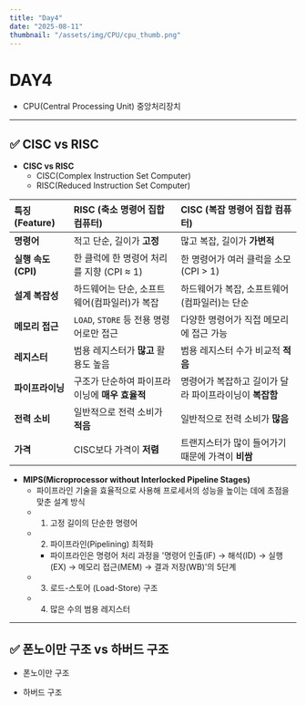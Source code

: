 ```yaml
---
title: "Day4"
date: "2025-08-11"
thumbnail: "/assets/img/CPU/cpu_thumb.png"
---
```


# DAY4
- CPU(Central Processing Unit) 중앙처리장치
---

## ✅ CISC vs RISC

- **CISC vs RISC**
   - CISC(Complex Instruction Set Computer)
   - RISC(Reduced Instruction Set Computer)

| 특징 (Feature) | RISC (축소 명령어 집합 컴퓨터) | CISC (복잡 명령어 집합 컴퓨터) |
| :--- | :--- | :--- |
| **명령어** | 적고 단순, 길이가 **고정** | 많고 복잡, 길이가 **가변적** |
| **실행 속도 (CPI)** | 한 클럭에 한 명령어 처리를 지향 (CPI ≈ 1) | 한 명령어가 여러 클럭을 소모 (CPI > 1) |
| **설계 복잡성** | 하드웨어는 단순, 소프트웨어(컴파일러)가 복잡 | 하드웨어가 복잡, 소프트웨어(컴파일러)는 단순 |
| **메모리 접근** | `LOAD`, `STORE` 등 전용 명령어로만 접근 | 다양한 명령어가 직접 메모리에 접근 가능 |
| **레지스터** | 범용 레지스터가 **많고** 활용도 높음 | 범용 레지스터 수가 비교적 **적음** |
| **파이프라이닝** | 구조가 단순하여 파이프라이닝에 **매우 효율적** | 명령어가 복잡하고 길이가 달라 파이프라이닝이 **복잡함** |
| **전력 소비** | 일반적으로 전력 소비가 **적음** | 일반적으로 전력 소비가 **많음** |
| **가격** | CISC보다 가격이 **저렴** | 트랜지스터가 많이 들어가기 때문에 가격이 **비쌈** |

- **MIPS(Microprocessor without Interlocked Pipeline Stages)**
   - 파이프라인 기술을 효율적으로 사용해 프로세서의 성능을 높이는 데에 초점을 맞춘 설계 방식
   - 1. 고정 길이의 단순한 명령어
   - 2. 파이프라인(Pipelining) 최적화
      - 파이프라인은 명령어 처리 과정을 '명령어 인출(IF) → 해석(ID) → 실행(EX) → 메모리 접근(MEM) → 결과 저장(WB)'의 5단계   
   - 3. 로드-스토어 (Load-Store) 구조
   - 4. 많은 수의 범용 레지스터

---

## ✅ 폰노이만 구조 vs 하버드 구조

- 폰노이만 구조



- 하버드 구조 
